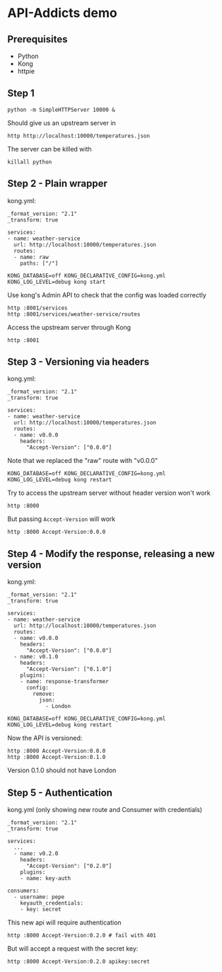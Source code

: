 # API-Addicts demo

## Prerequisites

* Python
* Kong
* httpie

## Step 1

```
python -m SimpleHTTPServer 10000 &
```

Should give us an upstream server in

```
http http://localhost:10000/temperatures.json
```

The server can be killed with

```
killall python
```

## Step 2 - Plain wrapper

kong.yml:

```
_format_version: "2.1"
_transform: true

services:
- name: weather-service
  url: http://localhost:10000/temperatures.json
  routes:
  - name: raw
    paths: ["/"]
```

```
KONG_DATABASE=off KONG_DECLARATIVE_CONFIG=kong.yml KONG_LOG_LEVEL=debug kong start
```

Use kong's Admin API to check that the config was loaded correctly

```
http :8001/services
http :8001/services/weather-service/routes
```

Access the upstream server through Kong


```
http :8001
```

## Step 3 - Versioning via headers

kong.yml:
```
_format_version: "2.1"
_transform: true

services:
- name: weather-service
  url: http://localhost:10000/temperatures.json
  routes:
  - name: v0.0.0
    headers:
      "Accept-Version": ["0.0.0"]
```
Note that we replaced the "raw" route with "v0.0.0"

```
KONG_DATABASE=off KONG_DECLARATIVE_CONFIG=kong.yml KONG_LOG_LEVEL=debug kong restart
```

Try to access the upstream server without header version won't work

```
http :8000
```

But passing `Accept-Version` will work

```
http :8000 Accept-Version:0.0.0
```


## Step 4 - Modify the response, releasing a new version

kong.yml:
```
_format_version: "2.1"
_transform: true

services:
- name: weather-service
  url: http://localhost:10000/temperatures.json
  routes:
  - name: v0.0.0
    headers:
      "Accept-Version": ["0.0.0"]
  - name: v0.1.0
    headers:
      "Accept-Version": ["0.1.0"]
    plugins:
    - name: response-transformer
      config:
        remove:
          json:
            - London
```

```
KONG_DATABASE=off KONG_DECLARATIVE_CONFIG=kong.yml KONG_LOG_LEVEL=debug kong restart
```

Now the API is versioned:

```
http :8000 Accept-Version:0.0.0
http :8000 Accept-Version:0.1.0
```

Version 0.1.0 should not have London

## Step 5 - Authentication

kong.yml (only showing new route and Consumer with credentials)
```
_format_version: "2.1"
_transform: true

services:
  ...
  - name: v0.2.0
    headers:
      "Accept-Version": ["0.2.0"]
    plugins:
    - name: key-auth

consumers:
  - username: pepe
    keyauth_credentials:
    - key: secret
```

This new api will require authentication

```
http :8000 Accept-Version:0.2.0 # fail with 401
```

But will accept a request with the secret key:

```
http :8000 Accept-Version:0.2.0 apikey:secret
```

